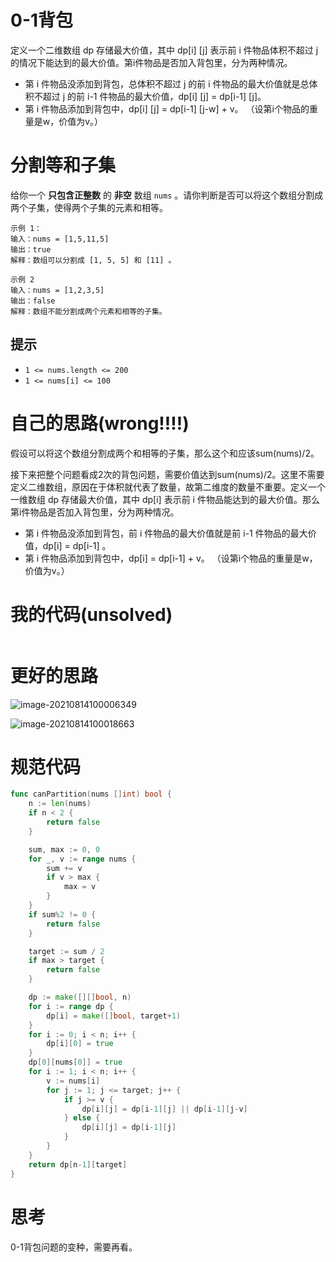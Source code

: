 # 0-1背包

定义一个二维数组 dp 存储最大价值，其中 dp[i] [j] 表示前 i 件物品体积不超过 j 的情况下能达到的最大价值。第i件物品是否加入背包里，分为两种情况。

- 第 i 件物品没添加到背包，总体积不超过 j 的前 i 件物品的最大价值就是总体积不超过 j 的前 i-1 件物品的最大价值，dp[i] [j] = dp[i-1] [j]。
- 第 i 件物品添加到背包中，dp[i] [j] = dp[i-1] [j-w] + v。   （设第i个物品的重量是w，价值为v。）



# 分割等和子集

给你一个 **只包含正整数** 的 **非空** 数组 `nums` 。请你判断是否可以将这个数组分割成两个子集，使得两个子集的元素和相等。

```
示例 1：
输入：nums = [1,5,11,5]
输出：true
解释：数组可以分割成 [1, 5, 5] 和 [11] 。

示例 2
输入：nums = [1,2,3,5]
输出：false
解释：数组不能分割成两个元素和相等的子集。
```

## 提示

- `1 <= nums.length <= 200`
- `1 <= nums[i] <= 100`

# 自己的思路(wrong!!!!)

假设可以将这个数组分割成两个和相等的子集，那么这个和应该sum(nums)/2。

接下来把整个问题看成2次的背包问题，需要价值达到sum(nums)/2。这里不需要定义二维数组，原因在于体积就代表了数量，故第二维度的数量不重要。定义一个一维数组 dp 存储最大价值，其中 dp[i] 表示前 i 件物品能达到的最大价值。那么第i件物品是否加入背包里，分为两种情况。

- 第 i 件物品没添加到背包，前 i 件物品的最大价值就是前 i-1 件物品的最大价值，dp[i]  = dp[i-1] 。
- 第 i 件物品添加到背包中，dp[i]  = dp[i-1] + v。   （设第i个物品的重量是w，价值为v。）



# 我的代码(unsolved)

```go

```



# 更好的思路

![image-20210814100006349](https://github.com/enzeyu/leetcode_enzeyu/tree/master/pics/dp15.png)

![image-20210814100018663](https://github.com/enzeyu/leetcode_enzeyu/tree/master/pics/dp16.png)

# 规范代码

```go
func canPartition(nums []int) bool {
    n := len(nums)
    if n < 2 {
        return false
    }

    sum, max := 0, 0
    for _, v := range nums {
        sum += v
        if v > max {
            max = v
        }
    }
    if sum%2 != 0 {
        return false
    }

    target := sum / 2
    if max > target {
        return false
    }

    dp := make([][]bool, n)
    for i := range dp {
        dp[i] = make([]bool, target+1)
    }
    for i := 0; i < n; i++ {
        dp[i][0] = true
    }
    dp[0][nums[0]] = true
    for i := 1; i < n; i++ {
        v := nums[i]
        for j := 1; j <= target; j++ {
            if j >= v {
                dp[i][j] = dp[i-1][j] || dp[i-1][j-v]
            } else {
                dp[i][j] = dp[i-1][j]
            }
        }
    }
    return dp[n-1][target]
}
```

# 思考

0-1背包问题的变种，需要再看。